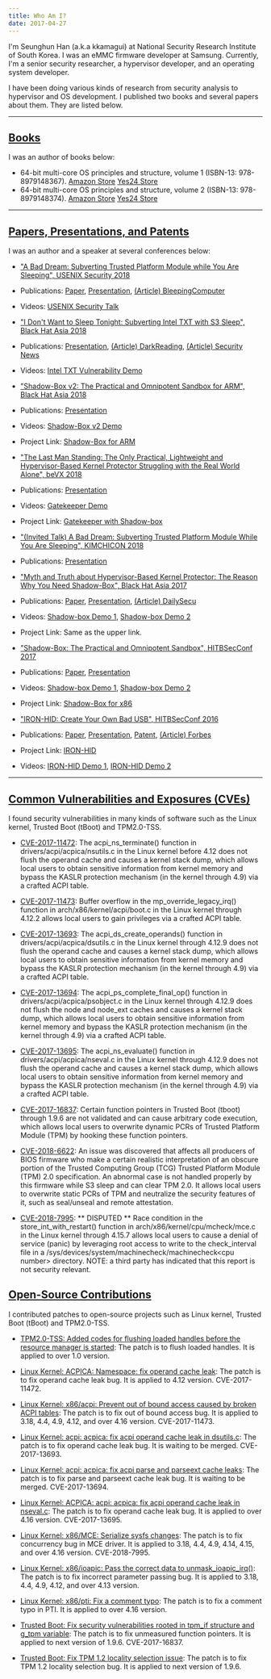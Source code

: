 ```yaml
---
title: Who Am I?
date: 2017-04-27
---
```

I'm Seunghun Han (a.k.a kkamagui) at National Security Research Institute of South Korea. I was an eMMC firmware developer at Samsung. Currently, I'm a senior security researcher, a hypervisor developer, and an operating system developer.

I have been doing various kinds of research from security analysis to hypervisor and OS development. I published two books and several papers about them. They are listed below.

---
## [Books](#book)
I was an author of books below:
 - 64-bit multi-core OS principles and structure, volume 1 (ISBN-13: 978-8979148367). [Amazon Store](https://www.amazon.co.uk/64-bit-multi-core-principles-structure-Korean/dp/8979148364) [Yes24 Store](http://www.yes24.com/24/goods/5270659?scode=032&OzSrank=1)
 - 64-bit multi-core OS principles and structure, volume 2 (ISBN-13: 978-8979148374). [Amazon Store](https://www.amazon.co.uk/64-bit-multi-core-principles-structure-Korean/dp/8979148372) [Yes24 Store](http://www.yes24.com/24/goods/5270667?scode=032&OzSrank=2)

---
## [Papers, Presentations, and Patents](#paper)
I was an author and a speaker at several conferences below:
 - ["A Bad Dream: Subverting Trusted Platform Module while You Are Sleeping", USENIX Security 2018](https://www.usenix.org/conference/usenixsecurity18/presentation/han)
  - Publications: [Paper](https://www.usenix.org/system/files/conference/usenixsecurity18/sec18-han.pdf), [Presentation](https://www.usenix.org/sites/default/files/conference/protected-files/security18_slides_han.pdf), [(Article) BleepingComputer](https://www.bleepingcomputer.com/news/security/researchers-detail-two-new-attacks-on-tpm-chips/)
  - Videos: [USENIX Security Talk](https://youtu.be/tO870zz2SHg)


 - ["I Don't Want to Sleep Tonight: Subverting Intel TXT with S3 Sleep", Black Hat Asia 2018](https://www.blackhat.com/asia-18/briefings.html#i-dont-want-to-sleep-tonight-subverting-intel-txt-with-s3-sleep)
  - Publications: [Presentation](https://www.blackhat.com/docs/asia-18/asia-18-Seunghun-I_Dont_Want_to_Sleep_Tonight_Subverting_Intel_TXT_with_S3_Sleep.pdf), [(Article) DarkReading](https://www.darkreading.com/threat-intelligence/10-cant-miss-talks-at-black-hat-asia/d/d-id/1331111?piddl_msgorder=asc&amp;f_src=darkreading_editorspicks_rss_latest&image_number=2), [(Article) Security News](https://www.boannews.com/media/view.asp?idx=68140)
  - Videos: [Intel TXT Vulnerability Demo](https://youtu.be/n4pJrTbassU)


 - ["Shadow-Box v2: The Practical and Omnipotent Sandbox for ARM", Black Hat Asia 2018](https://www.blackhat.com/asia-18/briefings.html#shadow-box-v2-the-practical-and-omnipotent-sandbox-for-arm)
  - Publications: [Presentation](https://www.blackhat.com/docs/asia-18/asia-18-Seunghun-Shadow-Box_v2_The_Practical_and_Omnipotent_Sandbox_for_ARM.pdf)
  - Videos: [Shadow-Box v2 Demo](https://youtu.be/mhS3ujH6yyA)
  - Project Link: [Shadow-Box for ARM](https://github.com/kkamagui/shadow-box-for-arm)


 - ["The Last Man Standing: The Only Practical, Lightweight and Hypervisor-Based Kernel Protector Struggling with the Real World Alone", beVX 2018](https://www.beyondsecurity.com/bevxcon/speakers.html#SeunghunHan)
  - Publications: [Presentation](https://github.com/kkamagui/papers/blob/master/bevx-2018/presentation.pdf)
  - Videos: [Gatekeeper Demo](https://youtu.be/gjpxeKlzA9s)
  - Project Link: [Gatekeeper with Shadow-box](https://github.com/kkamagui/shadow-box-for-x86/tree/gatekeeper)


 - ["(Invited Talk) A Bad Dream: Subverting Trusted Platform Module While You Are Sleeping", KIMCHICON 2018](http://kimchicon.org/2018/speaker.html#Session3)
  - Publications: [Presentation](https://www.usenix.org/sites/default/files/conference/protected-files/security18_slides_han.pdf)


 - ["Myth and Truth about Hypervisor-Based Kernel Protector: The Reason Why You Need Shadow-Box", Black Hat Asia 2017](https://www.blackhat.com/asia-17/briefings.html#myth-and-truth-about-hypervisor-based-kernel-protector-the-reason-why-you-need-shadow-box)
  - Publications: [Paper](https://www.blackhat.com/docs/asia-17/materials/asia-17-Han-Myth-And-Truth-about-Hypervisor-Based-Kernel-Protector-The-Reason-Why-You-Need-Shadowbox-wp.pdf), [Presentation](https://www.blackhat.com/docs/asia-17/materials/asia-17-Han-Myth-And-Truth-about-Hypervisor-Based-Kernel-Protector-The-Reason-Why-You-Need-Shadowbox.pdf), [(Article) DailySecu](http://www.dailysecu.com/?mod=news&act=articleView&idxno=19370)
  - Videos: [Shadow-box Demo 1](https://youtu.be/3_cFDVHWCXA), [Shadow-box Demo 2](https://youtu.be/s7iZYg4vP4E)
  - Project Link: Same as the upper link.


 - ["Shadow-Box: The Practical and Omnipotent Sandbox", HITBSecConf 2017](http://conference.hitb.org/hitbsecconf2017ams/sessions/shadowbox-the-practical-and-omnipotent-sandbox/)
  - Publications: [Paper](http://conference.hitb.org/hitbsecconf2017ams/wp-content/uploads/2015/11/Shadow-box-Whitepaper.pdf), [Presentation](http://conference.hitb.org/hitbsecconf2017ams/materials/D1T2%20-%20Seunghun%20Han%20-%20Shadow-Box%20-%20The%20Practical%20and%20Omnipotent%20Sandbox.pdf)
  - Videos: [Shadow-box Demo 1](https://youtu.be/3_cFDVHWCXA), [Shadow-box Demo 2](https://youtu.be/s7iZYg4vP4E)
  - Project Link: [Shadow-Box for x86](https://github.com/kkamagui/shadow-box-for-x86)


 - ["IRON-HID: Create Your Own Bad USB", HITBSecConf 2016](http://conference.hitb.org/hitbsecconf2016ams/sessions/iron-hid-create-your-own-bad-usb-device/) 
  - Publications: [Paper](http://conference.hitb.org/hitbsecconf2016ams/wp-content/uploads/2015/11/Seunghun-Han-IRON-HID-Create-Your-Own-Bad-USB-Device.pdf), [Presentation](http://conference.hitb.org/hitbsecconf2016ams/wp-content/uploads/2015/11/D1T2-Seunghun-Han-Create-Your-Own-Bad-USB-Device.pdf), [Patent](https://goo.gl/atPoBf), [(Article) Forbes](https://www.forbes.com/sites/thomasbrewster/2016/07/13/powershock-mobile-charger-hacks-android-phones/#289b27ae3448)
  - Project Link: [IRON-HID](https://github.com/kkamagui/IRON-HID)
  - Videos: [IRON-HID Demo 1](https://youtu.be/5-a4Nao9gtA), [IRON-HID Demo 2](https://youtu.be/rkTEXyGt8bw)
---

## [Common Vulnerabilities and Exposures (CVEs)](#cve)
I found security vulnerabilities in many kinds of software such as the Linux kernel, Trusted Boot (tBoot) and TPM2.0-TSS.
 - [CVE-2017-11472](http://cve.mitre.org/cgi-bin/cvename.cgi?name=CVE-2017-11472): The acpi\_ns\_terminate() function in drivers/acpi/acpica/nsutils.c in the Linux kernel before 4.12 does not flush the operand cache and causes a kernel stack dump, which allows local users to obtain sensitive information from kernel memory and bypass the KASLR protection mechanism (in the kernel through 4.9) via a crafted ACPI table.


 - [CVE-2017-11473](http://cve.mitre.org/cgi-bin/cvename.cgi?name=CVE-2017-11473): Buffer overflow in the mp\_override\_legacy\_irq() function in arch/x86/kernel/acpi/boot.c in the Linux kernel through 4.12.2 allows local users to gain privileges via a crafted ACPI table.


 - [CVE-2017-13693](http://cve.mitre.org/cgi-bin/cvename.cgi?name=CVE-2017-13693): The acpi\_ds\_create\_operands() function in drivers/acpi/acpica/dsutils.c in the Linux kernel through 4.12.9 does not flush the operand cache and causes a kernel stack dump, which allows local users to obtain sensitive information from kernel memory and bypass the KASLR protection mechanism (in the kernel through 4.9) via a crafted ACPI table.


 - [CVE-2017-13694](http://cve.mitre.org/cgi-bin/cvename.cgi?name=CVE-2017-13694): The acpi\_ps\_complete\_final\_op() function in drivers/acpi/acpica/psobject.c in the Linux kernel through 4.12.9 does not flush the node and node\_ext caches and causes a kernel stack dump, which allows local users to obtain sensitive information from kernel memory and bypass the KASLR protection mechanism (in the kernel through 4.9) via a crafted ACPI table.


 - [CVE-2017-13695](http://cve.mitre.org/cgi-bin/cvename.cgi?name=CVE-2017-13695): The acpi\_ns\_evaluate() function in drivers/acpi/acpica/nseval.c in the Linux kernel through 4.12.9 does not flush the operand cache and causes a kernel stack dump, which allows local users to obtain sensitive information from kernel memory and bypass the KASLR protection mechanism (in the kernel through 4.9) via a crafted ACPI table. 


 - [CVE-2017-16837](http://cve.mitre.org/cgi-bin/cvename.cgi?name=CVE-2017-16837): Certain function pointers in Trusted Boot (tboot) through 1.9.6 are not validated and can cause arbitrary code execution, which allows local users to overwrite dynamic PCRs of Trusted Platform Module (TPM) by hooking these function pointers.


 - [CVE-2018-6622](http://cve.mitre.org/cgi-bin/cvename.cgi?name=CVE-2018-6622): An issue was discovered that affects all producers of BIOS firmware who make a certain realistic interpretation of an obscure portion of the Trusted Computing Group (TCG) Trusted Platform Module (TPM) 2.0 specification. An abnormal case is not handled properly by this firmware while S3 sleep and can clear TPM 2.0. It allows local users to overwrite static PCRs of TPM and neutralize the security features of it, such as seal/unseal and remote attestation.


 - [CVE-2018-7995](http://cve.mitre.org/cgi-bin/cvename.cgi?name=CVE-2018-7995): ** DISPUTED ** Race condition in the store\_int\_with\_restart() function in arch/x86/kernel/cpu/mcheck/mce.c in the Linux kernel through 4.15.7 allows local users to cause a denial of service (panic) by leveraging root access to write to the check\_interval file in a /sys/devices/system/machinecheck/machinecheck\<cpu number\> directory. NOTE: a third party has indicated that this report is not security relevant.


## [Open-Source Contributions](#contribution)
I contributed patches to open-source projects such as Linux kernel, Trusted Boot (tBoot) and TPM2.0-TSS.
 - [TPM2.0-TSS: Added codes for flushing loaded handles before the resource manager is started](https://github.com/01org/TPM2.0-TSS/pull/90/commits/e196c7e1007dcb1f9b6acbbb0b890e4c7bd7cdd5): The patch is to flush loaded handles. It is applied to over 1.0 version.


 - [Linux Kernel: ACPICA: Namespace: fix operand cache leak](https://github.com/torvalds/linux/commit/3b2d69114fefa474fca542e51119036dceb4aa6f): The patch is to fix operand cache leak bug. It is applied to 4.12 version. CVE-2017-11472.


 - [Linux Kernel: x86/acpi: Prevent out of bound access caused by broken ACPI tables](https://github.com/torvalds/linux/commit/dad5ab0db8deac535d03e3fe3d8f2892173fa6a4): The patch is to fix out of bound access bug. It is applied to 3.18, 4.4, 4.9, 4.12, and over 4.16 version. CVE-2017-11473.


 - [Linux Kernel: acpi: acpica: fix acpi operand cache leak in dsutils.c](https://github.com/acpica/acpica/pull/295/commits/987a3b5cf7175916e2a4b6ea5b8e70f830dfe732): The patch is to fix operand cache leak bug. It is waiting to be merged. CVE-2017-13693.


 - [Linux Kernel: acpi: acpica: fix acpi parse and parseext cache leaks](https://github.com/acpica/acpica/pull/278/commits/4a0243ecb4c94e2d73510d096c5ea4d0711fc6c0): The patch is to fix parse and parseext cache leak bug. It is waiting to be merged. CVE-2017-13694.


 - [Linux Kernel: ACPICA: acpi: acpica: fix acpi operand cache leak in nseval.c](https://patchwork.kernel.org/patch/10283719/): The patch is to fix operand cache leak bug. It is applied to over 4.16 version. CVE-2017-13695.


 - [Linux Kernel: x86/MCE: Serialize sysfs changes](https://github.com/torvalds/linux/commit/b3b7c4795ccab5be71f080774c45bbbcc75c2aaf): The patch is to fix concurrency bug in MCE driver. It is applied to 3.18, 4.4, 4.9, 4.14, 4.15, and over 4.16 version. CVE-2018-7995.


 - [Linux Kernel: x86/ioapic: Pass the correct data to unmask\_ioapic\_irq()](https://github.com/torvalds/linux/commit/e708e35ba6d89ff785b225cd07dcccab04fa954a): The patch is to fix incorrect parameter passing bug. It is applied to 3.18, 4.4, 4.9, 4.12, and over 4.13 version.


 - [Linux Kernel: x86/pti: Fix a comment typo](https://github.com/torvalds/linux/commit/c5b679f5c9e3851ee118d95961def374bb3b4ce6): The patch is to fix a comment typo in PTI. It is applied to over 4.16 version.


 - [Trusted Boot: Fix security vulnerabilities rooted in tpm\_if structure and g\_tpm variable](https://sourceforge.net/p/tboot/code/ci/521c58e51eb5be105a29983742850e72c44ed80e/tree/): The patch is to fix unmeasured function pointers. It is applied to next version of 1.9.6. CVE-2017-16837.


 - [Trusted Boot: Fix TPM 1.2 locality selection issue](https://sourceforge.net/p/tboot/code/ci/0461b6a3b90b7942c93ed1d4c6f9637fb40d413f/tree/): The patch is to fix TPM 1.2 locality selection bug. It is applied to next version of 1.9.6.
